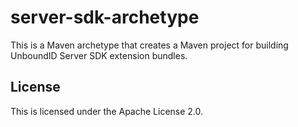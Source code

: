 # server-sdk-archetype

This is a Maven archetype that creates a Maven project for building UnboundID 
Server SDK extension bundles.

## License

This is licensed under the Apache License 2.0.